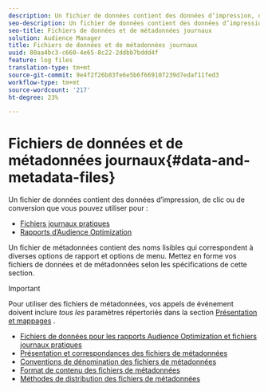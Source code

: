 ```yaml
---
description: Un fichier de données contient des données d’impression, de clic ou de conversion que vous pouvez utiliser dans les rapports Optimisation des Audiences et pour les fichiers journaux utilisables. Un fichier de métadonnées contient des noms lisibles qui correspondent à diverses options de rapport et options de menu. Mettez en forme vos fichiers de données et de métadonnées selon les spécifications de cette section.
seo-description: Un fichier de données contient des données d’impression, de clic ou de conversion que vous pouvez utiliser dans les rapports Optimisation des Audiences et pour les fichiers journaux utilisables. Un fichier de métadonnées contient des noms lisibles qui correspondent à diverses options de rapport et options de menu. Mettez en forme vos fichiers de données et de métadonnées selon les spécifications de cette section.
seo-title: Fichiers de données et de métadonnées journaux
solution: Audience Manager
title: Fichiers de données et de métadonnées journaux
uuid: 80aa4bc3-c660-4e65-8c22-2ddbb7bddd4f
feature: log files
translation-type: tm+mt
source-git-commit: 9e4f2f26b83fe6e5b6f669107239d7edaf11fed3
workflow-type: tm+mt
source-wordcount: '217'
ht-degree: 23%

---
```



# Fichiers de données et de métadonnées journaux{#data-and-metadata-files}

Un fichier de données contient des données d’impression, de clic ou de conversion que vous pouvez utiliser pour :

* [Fichiers journaux pratiques](/help/using/integration/media-data-integration/actionable-log-files.md)
* [Rapports d’Audience Optimization](/help/using/reporting/audience-optimization-reports/audience-optimization-reports.md)

Un fichier de métadonnées contient des noms lisibles qui correspondent à diverses options de rapport et options de menu. Mettez en forme vos fichiers de données et de métadonnées selon les spécifications de cette section.

>[!IMPORTANT]
>
>Pour utiliser des fichiers de métadonnées, vos appels de événement doivent inclure *tous les* paramètres répertoriés dans la section [Présentation et mappages](../../../reporting/audience-optimization-reports/metadata-files-intro/metadata-file-overview.md) .

* [Fichiers de données pour les rapports Audience Optimization et fichiers journaux pratiques](/help/using/reporting/audience-optimization-reports/metadata-files-intro/datafiles-intro.md)
* [Présentation et correspondances des fichiers de métadonnées](/help/using/reporting/audience-optimization-reports/metadata-files-intro/metadata-file-overview.md)
* [Conventions de dénomination des fichiers de métadonnées](/help/using/reporting/audience-optimization-reports/metadata-files-intro/metadata-file-names.md)
* [Format de contenu des fichiers de métadonnées](/help/using/reporting/audience-optimization-reports/metadata-files-intro/metadata-file-contents.md)
* [Méthodes de distribution des fichiers de métadonnées](/help/using/reporting/audience-optimization-reports/metadata-files-intro/metadata-delivery-methods.md)